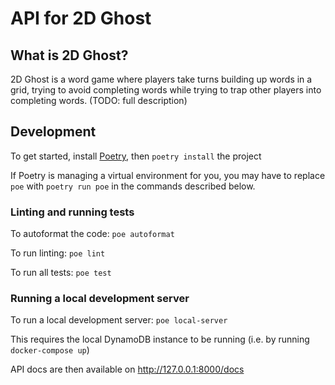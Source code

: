 # API for 2D Ghost

## What is 2D Ghost?

2D Ghost is a word game where players take turns building up words in a grid, trying to avoid completing words while trying to trap other players into completing words. (TODO: full description)

## Development
To get started, install [Poetry](https://python-poetry.org/), then `poetry install` the project

If Poetry is managing a virtual environment for you, you may have to replace `poe` with `poetry run poe` in the commands described below.

### Linting and running tests

To autoformat the code: `poe autoformat`

To run linting: `poe lint`

To run all tests: `poe test`

### Running a local development server

To run a local development server: `poe local-server`

This requires the local DynamoDB instance to be running (i.e. by running `docker-compose up`)

API docs are then available on http://127.0.0.1:8000/docs
